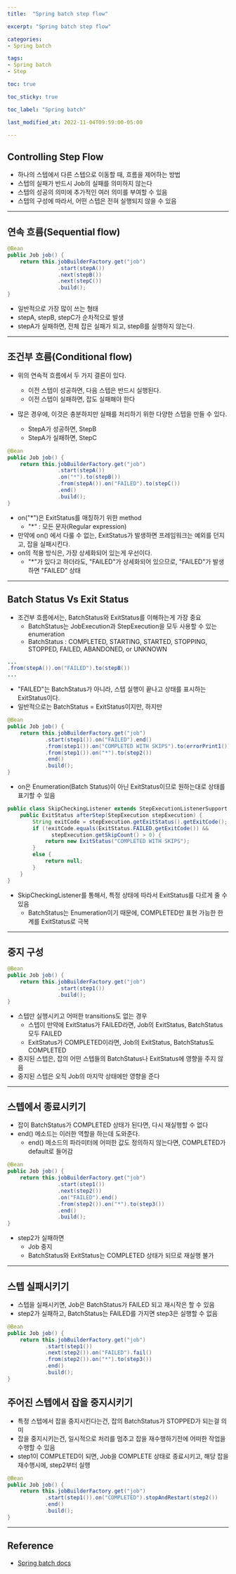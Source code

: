 ```yaml
---
title:  "Spring batch step flow"

excerpt: "Spring batch step flow"

categories:
- Spring batch

tags:
- Spring batch
- Step

toc: true

toc_sticky: true

toc_label: "Spring batch"

last_modified_at: 2022-11-04T09:59:00-05:00

---
```


## Controlling Step Flow

- 하나의 스텝에서 다른 스텝으로 이동할 때, 흐름을 제어하는 방법
- 스텝의 실패가 반드시 Job의 실패를 의미하지 않는다
- 스텝의 성공의 의미에 추가적인 여러 의미를 부여할  수 있음
- 스텝의 구성에 따라서, 어떤 스텝은 전혀 실행되지 않을 수 있음

---

## 연속 흐름(Sequential flow)

~~~java
@Bean
public Job job() {
	return this.jobBuilderFactory.get("job")
				.start(stepA())
				.next(stepB())
				.next(stepC())
				.build();
}
~~~

- 일반적으로 가장 많이 쓰는 형태
- stepA, stepB, stepC가 순차적으로 발생
- stepA가 실패하면, 전체 잡은 실패가 되고, stepB를 실행하지 않는다.

---

## 조건부 흐름(Conditional flow)

- 위의 연속적 흐름에서 두 가지 결론이 있다.
  - 이전 스텝이 성공하면, 다음 스텝은 반드시 실행된다.
  - 이전 스텝이 실패하면, 잡도 실패해야 한다

- 많은 경우에, 이것은 충분하지만 실패를 처리하기 위한 다양한 스텝을 만들 수 있다.
  - StepA가 성공하면, StepB
  - StepA가 실패하면, StepC

~~~java
@Bean
public Job job() {
	return this.jobBuilderFactory.get("job")
				.start(stepA())
				.on("*").to(stepB())
				.from(stepA()).on("FAILED").to(stepC())
				.end()
				.build();
}
~~~

- on("*")은 ExitStatus를 매칭하기 위한 method
  - "*" : 모든 문자(Regular expression)
- 만약에 on() 에서 다룰 수 없는, ExitStatus가 발생하면 프레임워크는 예외를 던지고, 잡을 실패시킨다.
- on의 적용 방식은, 가장 상세화되어 있는게 우선이다.
  - "*"가 있다고 하더라도, "FAILED"가 상세화되어 있으므로, "FAILED"가 발생하면 "FAILED" 상태

---

## Batch Status Vs Exit Status

- 조건부 흐름에서는, BatchStatus와 ExitStatus를 이해하는게 가장 중요
  - BatchStatus는 JobExecution과 StepExecution을 모두 사용할 수 있는 enumeration
  - BatchStatus : COMPLETED, STARTING, STARTED, STOPPING, STOPPED, FAILED, ABANDONED, or UNKNOWN

~~~java
...
.from(stepA()).on("FAILED").to(stepB())
...
~~~

- "FAILED"는 BatchStatus가 아니라, 스텝 실행이 끝나고 상태를 표시하는 ExitStatus이다.
- 일반적으로는 BatchStatus = ExitStatus이지만, 하지만

~~~java
@Bean
public Job job() {
	return this.jobBuilderFactory.get("job")
			.start(step1()).on("FAILED").end()
			.from(step1()).on("COMPLETED WITH SKIPS").to(errorPrint1())
			.from(step1()).on("*").to(step2())
			.end()
			.build();
}
~~~

- on은 Enumeration(Batch Status)이 아닌 ExitStatus이므로 원하는대로 상태를 표기할 수 있음

~~~java
public class SkipCheckingListener extends StepExecutionListenerSupport {
    public ExitStatus afterStep(StepExecution stepExecution) {
        String exitCode = stepExecution.getExitStatus().getExitCode();
        if (!exitCode.equals(ExitStatus.FAILED.getExitCode()) &&
              stepExecution.getSkipCount() > 0) {
            return new ExitStatus("COMPLETED WITH SKIPS");
        }
        else {
            return null;
        }
    }
}
~~~

- SkipCheckingListener를 통해서, 특정 상태에 따라서 ExitStatus를 다르게 줄 수 있음
  - BatchStatus는 Enumeration이기 때문에, COMPLETED만 표현 가능한 한계를 ExitStatus로 극복 

---

## 중지 구성

~~~java
@Bean
public Job job() {
	return this.jobBuilderFactory.get("job")
				.start(step1())
				.build();
}
~~~

- 스텝만 실행시키고 어떠한 transitions도 없는 경우
  - 스텝이 만약에 ExitStatus가 FAILED라면, Job의 ExitStatus, BatchStatus 모두 FAILED
  - ExitStatus가 COMPLETED이라면, Job의 ExitStatus, BatchStatus도 COMPLETED
- 중지된 스텝은, 잡의 어떤 스텝들의 BatchStatus나 ExitStatus에 영향을 주지 않음
- 중지된 스텝은 오직 Job의 마지막 상태에만 영향을 준다

---

## 스텝에서 종료시키기
- 잡이 BatchStatus가 COMPLETED 상태가 된다면, 다시 재실행할 수 없다
- end() 메소드는 이러한 역할을 하는데 도와준다.
  - end() 메소드의 파라미터에 어떠한 값도 정의하지 않는다면, COMPLETED가 default로 들어감

~~~java
@Bean
public Job job() {
	return this.jobBuilderFactory.get("job")
				.start(step1())
				.next(step2())
				.on("FAILED").end()
				.from(step2()).on("*").to(step3())
				.end()
				.build();
}
~~~

- step2가 실패하면
  - Job 중지
  - BatchStatus와 ExitStatus는 COMPLETED 상태가 되므로 재실행 불가

---

## 스텝 실패시키기

- 스텝을 실패시키면, Job은 BatchStatus가 FAILED 되고 재시작은 할 수 있음
- step2가 실패하고, BatchStatus는 FAILED를 가지면 step3은 실행할 수 없음

~~~java
@Bean
public Job job() {
	return this.jobBuilderFactory.get("job")
			.start(step1())
			.next(step2()).on("FAILED").fail()
			.from(step2()).on("*").to(step3())
			.end()
			.build();
}
~~~

## 주어진 스텝에서 잡을 중지시키기

- 특정 스텝에서 잡을 중지시킨다는건, 잡의 BatchStatus가 STOPPED가 되는걸 의미
- 잡을 중지시키는건, 일시적으로 처리를 멈추고 잡을 재수행하기전에 어떠한 작업을 수행할 수 있음
- step1이 COMPLETED이 되면, Job을 COMPLETE 상태로 종료시키고, 해당 잡을 재수행시에, step2부터 실행

~~~java
@Bean
public Job job() {
	return this.jobBuilderFactory.get("job")
			.start(step1()).on("COMPLETED").stopAndRestart(step2())
			.end()
			.build();
}
~~~





---
## Reference

- [Spring batch docs](https://docs.spring.io/spring-batch/docs/current/reference/html/step.html#controllingStepFlow)
